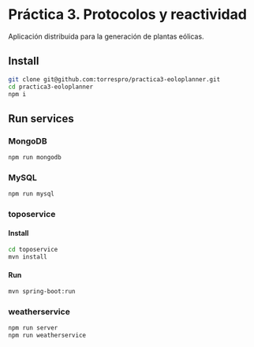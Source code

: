 # Práctica 3. Protocolos y reactividad

Aplicación distribuida para la generación de plantas eólicas.

## Install

```bash
git clone git@github.com:torrespro/practica3-eoloplanner.git
cd practica3-eoloplanner
npm i
```

## Run services

### MongoDB

```bash
npm run mongodb
```

### MySQL

```bash
npm run mysql
```

<!-- Andrés, mira a ver cuál es el órden correcto de correr los servicios -->

### toposervice

#### Install 

```bash
cd toposervice
mvn install
```

#### Run

```bash
mvn spring-boot:run
```

### weatherservice

```bash
npm run server
npm run weatherservice
```



